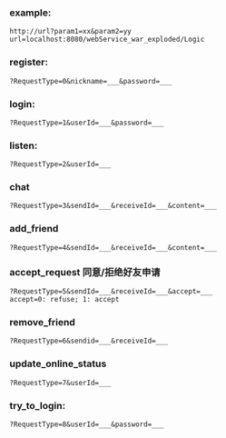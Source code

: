 ### example: 
    http://url?param1=xx&param2=yy
    url=localhost:8080/webService_war_exploded/Logic
    
### register:
    ?RequestType=0&nickname=___&password=___
     
### login:
    ?RequestType=1&userId=___&password=___
    
### listen:
    ?RequestType=2&userId=___
    
### chat
    ?RequestType=3&sendId=___&receiveId=___&content=___
    
### add_friend
    ?RequestType=4&sendId=___&receiveId=___&content=___
    
### accept_request 同意/拒绝好友申请
    ?RequestType=5&sendId=___&receiveId=___&accept=___
    accept=0: refuse; 1: accept
    
### remove_friend
    ?RequestType=6&sendid=___&receiveId=___        

### update_online_status
    ?RequestType=7&userId=___
    
### try_to_login:
    ?RequestType=8&userId=___&password=___    